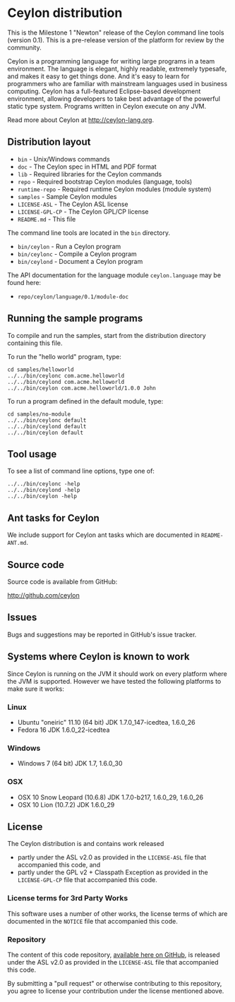 # Ceylon distribution

This is the Milestone 1 "Newton" release of the Ceylon command line tools (version 
0.1). This is a pre-release version of the platform for review by the community.

Ceylon is a programming language for writing large programs in a team environment. 
The language is elegant, highly readable, extremely typesafe, and makes it easy to 
get things done. And it's easy to learn for programmers who are familiar with 
mainstream languages used in business computing. Ceylon has a full-featured 
Eclipse-based development environment, allowing developers to take best advantage 
of the powerful static type system. Programs written in Ceylon execute on any JVM.

Read more about Ceylon at <http://ceylon-lang.org>.

## Distribution layout

- `bin`            - Unix/Windows commands
- `doc`            - The Ceylon spec in HTML and PDF format
- `lib`            - Required libraries for the Ceylon commands
- `repo`           - Required bootstrap Ceylon modules (language, tools)
- `runtime-repo`   - Required runtime Ceylon modules (module system)
- `samples`        - Sample Ceylon modules
- `LICENSE-ASL`    - The Ceylon ASL license
- `LICENSE-GPL-CP` - The Ceylon GPL/CP license
- `README.md`      - This file

The command line tools are located in the `bin` directory.

- `bin/ceylon`     - Run a Ceylon program
- `bin/ceylonc`    - Compile a Ceylon program
- `bin/ceylond`    - Document a Ceylon program

The API documentation for the language module `ceylon.language` may be found here:

- `repo/ceylon/language/0.1/module-doc`

## Running the sample programs

To compile and run the samples, start from the distribution directory containing
this file.

To run the "hello world" program, type:

    cd samples/helloworld
    ../../bin/ceylonc com.acme.helloworld
    ../../bin/ceylond com.acme.helloworld
    ../../bin/ceylon com.acme.helloworld/1.0.0 John

To run a program defined in the default module, type:

    cd samples/no-module
    ../../bin/ceylonc default
    ../../bin/ceylond default
    ../../bin/ceylon default

## Tool usage

To see a list of command line options, type one of:

    ../../bin/ceylonc -help
    ../../bin/ceylond -help
    ../../bin/ceylon -help

## Ant tasks for Ceylon

We include support for Ceylon ant tasks which are documented in `README-ANT.md`.

## Source code

Source code is available from GitHub:

<http://github.com/ceylon>

## Issues

Bugs and suggestions may be reported in GitHub's issue tracker.

## Systems where Ceylon is known to work

Since Ceylon is running on the JVM it should work on every platform where the JVM
is supported. However we have tested the following platforms to make sure it works:

### Linux

- Ubuntu "oneiric" 11.10 (64 bit) JDK 1.7.0_147-icedtea, 1.6.0_26
- Fedora 16 JDK 1.6.0_22-icedtea

### Windows

- Windows 7 (64 bit) JDK 1.7, 1.6.0_30

### OSX

- OSX 10 Snow Leopard (10.6.8) JDK 1.7.0-b217, 1.6.0_29, 1.6.0_26
- OSX 10 Lion (10.7.2) JDK 1.6.0_29

## License

The Ceylon distribution is and contains work released

- partly under the ASL v2.0 as provided in the `LICENSE-ASL` file that accompanied 
  this code, and
- partly under the GPL v2 + Classpath Exception as provided in the `LICENSE-GPL-CP`
  file that accompanied this code.

### License terms for 3rd Party Works

This software uses a number of other works, the license terms of which are 
documented in the `NOTICE` file that accompanied this code.

### Repository

The content of this code repository, [available here on GitHub][ceylon-dist], 
is released under the ASL v2.0 as provided in the `LICENSE-ASL` file that accompanied 
this code.

[ceylon-dist]: https://github.com/ceylon/ceylon-dist

By submitting a "pull request" or otherwise contributing to this repository, you
agree to license your contribution under the license mentioned above.
